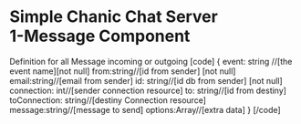 Simple Chanic Chat Server  
1-Message Component
=======================================================  
Definition for all Message incoming or outgoing
[code]
{
    event: string //[the event name][not null]
    from:string//[id from sender] [not null]
    email:string//[email from sender]
    id: string//[id db  from sender] [not null]
    connection: int//[sender connection resource]
    to: string//[id from destiny]
    toConnection: string//[destiny Connection resource]
    message:string//[message to send]
    options:Array//[extra data]
}
[/code]